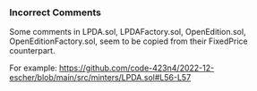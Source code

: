 ### Incorrect Comments

Some comments in LPDA.sol, LPDAFactory.sol, OpenEdition.sol, OpenEditionFactory.sol, seem to be copied from their FixedPrice counterpart.

For example: https://github.com/code-423n4/2022-12-escher/blob/main/src/minters/LPDA.sol#L56-L57